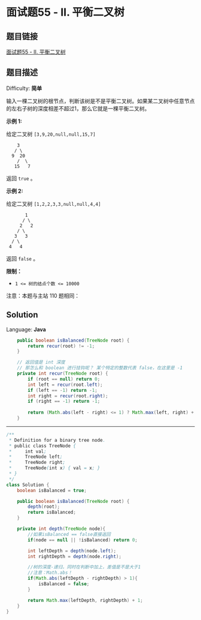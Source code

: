 # 面试题55 - II. 平衡二叉树

## 题目链接

[面试题55 - II. 平衡二叉树](https://leetcode-cn.com/problems/ping-heng-er-cha-shu-lcof/)

## 题目描述

Difficulty: **简单**

输入一棵二叉树的根节点，判断该树是不是平衡二叉树。如果某二叉树中任意节点的左右子树的深度相差不超过1，那么它就是一棵平衡二叉树。

**示例 1:**

给定二叉树 `[3,9,20,null,null,15,7]`

```
    3
   / \
  9  20
    /  \
   15   7
```

返回 `true` 。  

**示例 2:**

给定二叉树 `[1,2,2,3,3,null,null,4,4]`

```
       1
      / \
     2   2
    / \
   3   3
  / \
 4   4
```

返回 `false` 。

**限制：**

* `1 <= 树的结点个数 <= 10000`

注意：本题与主站 110 题相同：

## Solution

Language: **Java**



```java
    public boolean isBalanced(TreeNode root) {
        return recur(root) != -1;
    }

    // 返回值是 int 深度
    // 那怎么和 boolean 进行挂钩呢？ 某个特定的整数代表 false，在这里是 -1 
    private int recur(TreeNode root) {
        if (root == null) return 0;
        int left = recur(root.left);
        if (left == -1) return -1;
        int right = recur(root.right);
        if (right == -1) return -1;
        
        return (Math.abs(left - right) <= 1) ? Math.max(left, right) + 1 : -1;
    }
```

---

```java
​/**
 * Definition for a binary tree node.
 * public class TreeNode {
 *     int val;
 *     TreeNode left;
 *     TreeNode right;
 *     TreeNode(int x) { val = x; }
 * }
 */
class Solution {
    boolean isBalanced = true;

    public boolean isBalanced(TreeNode root) {
        depth(root);
        return isBalanced;
    }

    private int depth(TreeNode node){
        //如果isBalanced == false直接返回
        if(node == null || !isBalanced) return 0;

        int leftDepth = depth(node.left);
        int rightDepth = depth(node.right);

        //树的深度-递归，同时在判断中加上，差值是不是大于1
        //注意：Math.abs！
        if(Math.abs(leftDepth - rightDepth) > 1){
            isBalanced = false;
        }

        return Math.max(leftDepth, rightDepth) + 1;
    }
}
```